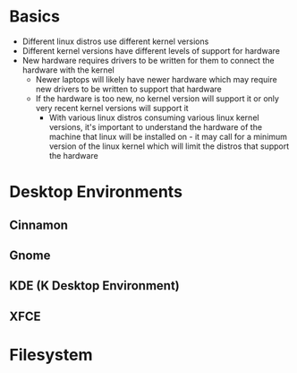 # Basics
- Different linux distros use different kernel versions
- Different kernel versions have different levels of support for hardware
- New hardware requires drivers to be written for them to connect the hardware with the kernel
    - Newer laptops will likely have newer hardware which may require new drivers to be written to support that hardware
    - If the hardware is too new, no kernel version will support it or only very recent kernel versions will support it
        - With various linux distros consuming various linux kernel versions, it's important to understand the hardware of the machine that linux will be installed on - it may call for a minimum version of the linux kernel which will limit the distros that support the hardware

# Desktop Environments

## Cinnamon

## Gnome

## KDE (K Desktop Environment)

## XFCE

# Filesystem


